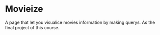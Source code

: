 # Movieize
A page that let you visualice movies information by making querys. 
As the final project of this course.
